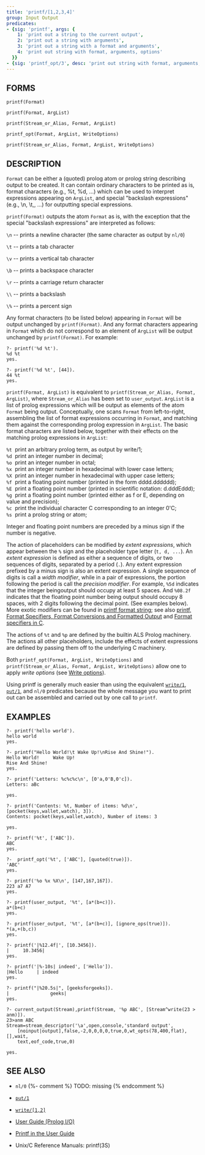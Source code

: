 ```yaml
---
title: 'printf/[1,2,3,4]'
group: Input Output
predicates:
- {sig: 'printf', args: {
    1: 'print out a string to the current output',
    2: 'print out a string with arguments',
    3: 'print out a string with a format and arguments',
    4: 'print out string with format, arguments, options'
  }}
- {sig: 'printf_opt/3', desc: 'print out string with format, arguments, options'}
---
```


## FORMS
```
printf(Format)

printf(Format, ArgList)

printf(Stream_or_Alias, Format, ArgList)

printf_opt(Format, ArgList, WriteOptions)

printf(Stream_or_Alias, Format, ArgList, WriteOptions)
```
## DESCRIPTION

`Format` can be either a (quoted) prolog atom or prolog string describing output to be created.  It can contain ordinary characters to be printed as is, format characters (e.g., %t, %d, ...) which can be used to interpret expressions appearing on `ArgList`, and special "backslash expressions" (e.g., \n, \t,, ...) for outputting special expressions.

`printf(Format)` outputs the atom `Format` as is, with the exception that the special "backslash expressions" are interpreted as follows:

`\n` -- prints a newline character (the same character as output by `nl/0`)

`\t` -- prints a tab character

`\v` -- prints a vertical tab character

`\b` -- prints a backspace character

`\r` -- prints a carriage return character

`\\` -- prints a backslash

`\%` -- prints a percent sign

Any format characters (to be listed below) appearing in `Format` will be output unchanged by `printf(Format)`.  And any format characters appearing in `Format` which do not correspond to an element of `ArgList` will be output unchanged by `printf(Format)`.  For example:
```
?- printf('%d %t').
%d %t
yes.

?- printf('%d %t', [44]).
44 %t
yes.
```

`printf(Format, ArgList)` is equivalent to `printf(Stream_or_Alias, Format, ArgList)`, where `Stream_or_Alias` has been set to `user_output`.  `ArgList` is a list of prolog expressions which will be output as elements of the atom `Format` being output.  Conceptually, one scans `Format` from left-to-right, assembling the list of format expressions occurring in `Format`, and matching them against the corresponding prolog expression in `ArgList`.  The basic format characters are listed below, together with their effects on the matching prolog expressions in `ArgList`:

`%t`&nbsp;&nbsp;print an arbitrary prolog term, as output by write/1;  
`%d`&nbsp;&nbsp;print an integer number in decimal;  
`%o`&nbsp;&nbsp;print an integer number in octal;  
`%x`&nbsp;&nbsp;print an integer number in hexadecimal with lower case letters;  
`%X`&nbsp;&nbsp;print an integer number in hexadecimal with upper case letters;  
`%f`&nbsp;&nbsp;print a floating point number (printed in the form dddd.dddddd);  
`%E`&nbsp;&nbsp;print a floating point number (printed in scientific notation: d.dddEddd);  
`%g`&nbsp;&nbsp;print a floating point number (printed either as f or E, depending on value and precision);  
`%c`&nbsp;&nbsp;print the individual character C corresponding to an integer 0'C;  
`%s`&nbsp;&nbsp;print a prolog string or atom;  

Integer and floating point numbers are preceded by a minus sign if the number is negative.

The action of placeholders can be modified by *extent expressions*, which appear between the `%` sign and the placeholder type letter (`t, d, ...`).  An *extent expression* is defined as either a sequence of digits, or two sequences of digits, separated by a period (`.`).  Any extent expression prefixed by a minus sign is also an extent expression.  A single sequence of digits is call a *width modifier*, while in a pair of expressions, the portion following the period is call the *precision modifier*.  For example, `%5d` indicates that the integer beingoutput should occupy at least 5 spaces.  And `%08.2f` indicates that the floating point number being output should occupy 8 spaces, with 2 digits following the decimal point. (See examples below).  More exotic modifiers can be found in [printf format string](https://en.wikipedia.org/wiki/Printf_format_string); see also [printf, Format Specifiers, Format Conversions and Formatted Output](https://c.camden.rutgers.edu/c_resources/printf.html) and [Format specifiers in C](https://www.geeksforgeeks.org/format-specifiers-in-c/).

The actions of `%t` and `%p` are defined by the builtin ALS Prolog machinery.  The actions all other placeholders, include the effects of extent expressions are defined by passing them off to the underlying C machinery.

Both `printf_opt(Format, ArgList, WriteOptions)` and `printf(Stream_or_Alias, Format, ArgList, WriteOptions)` allow one to apply *write options* (see [Write options](../guide/10-Prolog-I-O/#1072-write-options)).






Using printf is generally much easier than using the equivalent [`write/1`](write.html), [`put/1`](put.html), and `nl/0` predicates because the whole message you want to print out can be assembled and carried out by one call to `printf`.

## EXAMPLES
```
?- printf('hello world').
hello world
yes.

?- printf("Hello World!\t Wake Up!\nRise And Shine!").
Hello World!	 Wake Up!
Rise And Shine!
yes.

?- printf('Letters: %c%c%c\n', [0'a,0'B,0'c]).
Letters: aBc

yes.

?- printf('Contents: %t, Number of items: %d\n', [pocket(keys,wallet,watch), 3]).
Contents: pocket(keys,wallet,watch), Number of items: 3

yes.

?- printf('%t', ['ABC']).
ABC
yes.

?-  printf_opt('%t', ['ABC'], [quoted(true)]).
'ABC'
yes.

?- printf('%o %x %X\n', [147,167,167]).
223 a7 A7
yes.

?- printf(user_output, '%t', [a*(b+c)]).
a*(b+c)
yes.

?- printf(user_output, '%t', [a*(b+c)], [ignore_ops(true)]).
*(a,+(b,c))
yes.

?- printf('|%12.4f|', [10.3456]).
|     10.3456|
yes.

?- printf('|%-10s| indeed', ['Hello']).
|Hello     | indeed
yes.

?- printf("|%20.5s|", [geeksforgeeks]).
|               geeks|
yes.

?- current_output(Stream),printf(Stream, '%p ABC', [Stream^write(23 > anm)]).
23>anm ABC
Stream=stream_descriptor('\a',open,console,'standard output',
    [noinput|output],false,-2,0,0,0,0,true,0,wt_opts(78,400,flat),[],wait,
    text,eof_code,true,0) 

yes.

```
## SEE ALSO

- `nl/0` {%- comment %} TODO: missing {% endcomment %}
- [`put/1`](put.html)
- [`write/[1,2]`](write.html)

- [User Guide (Prolog I/O)](../guide/10-Prolog-I-O.html)
- [Printf in the User Guide](../guide/10-Prolog-I-O/#1074-printf)
- Unix/C Reference Manuals: printf(3S)
